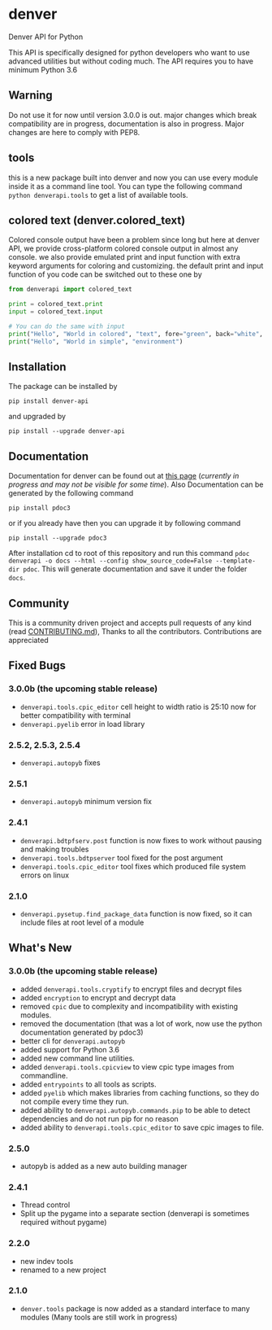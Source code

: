 # denver
Denver API for Python

This API is specifically designed for python developers who want to use
advanced utilities but without coding much. The API requires you to
have minimum Python 3.6

## **Warning**
Do not use it for now until version 3.0.0 is out. major changes which break compatibility are in
progress, documentation is also in progress. Major changes are here to comply with PEP8.

## tools
this is a new package built into denver and now you can use every module inside it as a command line
tool. You can type the following command `python denverapi.tools` to get a list of available tools.

## colored text (denver.colored_text)
Colored console output have been a problem since long but here at denver API, we provide
cross-platform colored console output in almost any console. we also provide emulated
print and input function with extra keyword arguments for coloring and customizing. the
default print and input function of you code can be switched out to these one by

```python
from denverapi import colored_text

print = colored_text.print
input = colored_text.input

# You can do the same with input
print("Hello", "World in colored", "text", fore="green", back="white", style="bright")
print("Hello", "World in simple", "environment")
```

## Installation
The package can be installed by
```commandline
pip install denver-api
```
and upgraded by
```commandline
pip install --upgrade denver-api
```

## Documentation
Documentation for denver can be found out at [this page](https://xcodz-dot.github.io/denver) (*currently in progress
and may not be visible for some time*).
Also Documentation can be generated
by the following command
```commandline
pip install pdoc3
```
or if you already have then you can upgrade it by following command
```commandline
pip install --upgrade pdoc3
```
After installation cd to root of this repository and run this command
 `pdoc denverapi -o docs --html --config show_source_code=False --template-dir pdoc`.
This will generate documentation and save it under the folder `docs`.

## Community
This is a community driven project and accepts pull requests
of any kind (read [CONTRIBUTING.md](https://github.com/xcodz-dot/denver/blob/master/.github/CONTRIBUTING.md)), 
Thanks to all the contributors. Contributions are appreciated 

## Fixed Bugs
### 3.0.0b (the upcoming stable release)
* `denverapi.tools.cpic_editor` cell height to width ratio is 25:10 now for better compatibility with terminal
* `denverapi.pyelib` error in load library
### 2.5.2, 2.5.3, 2.5.4
* `denverapi.autopyb` fixes
### 2.5.1
* `denverapi.autopyb` minimum version fix
### 2.4.1
* `denverapi.bdtpfserv.post` function is now fixes to work without pausing and making troubles
* `denverapi.tools.bdtpserver` tool fixed for the post argument
* `denverapi.tools.cpic_editor` tool fixes which produced file system errors on linux
### 2.1.0
* `denverapi.pysetup.find_package_data` function is now fixed, so it can include files at root level of a module

## What's New
### 3.0.0b (the upcoming stable release)
* added `denverapi.tools.cryptify` to encrypt files and decrypt files
* added `encryption` to encrypt and decrypt data
* removed `cpic` due to complexity and incompatibility with existing modules.
* removed the documentation (that was a lot of work, now use the python documentation generated by pdoc3) 
* better cli for `denverapi.autopyb`
* added support for Python 3.6
* added new command line utilities.
* added `denverapi.tools.cpicview` to view cpic type images from commandline.
* added `entrypoints` to all tools as scripts.
* added `pyelib` which makes libraries from caching functions, so they do not compile every time they run.
* added ability to `denverapi.autopyb.commands.pip` to be able to detect dependencies and do not run pip for no reason
* added ability to `denverapi.tools.cpic_editor` to save cpic images to file.
### 2.5.0
* autopyb is added as a new auto building manager
### 2.4.1
* Thread control
* Split up the pygame into a separate section (denverapi is sometimes required without pygame)
### 2.2.0
* new indev tools
* renamed to a new project
### 2.1.0
* `denver.tools` package is now added as a standard interface to many modules (Many tools are still work in progress)
